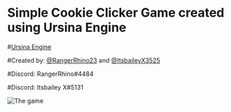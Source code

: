 # Simple Cookie Clicker Game created using Ursina Engine

#[Ursina Engine](https://www.ursinaengine.org/)


#Created by: [@RangerRhino23](https://www.github.com/RangerRhino23) and [@ItsbaileyX3525](https://www.github.com/ItsbaileyX3525) 

#Discord: RangerRhino#4484

#Discord: Itsbailey X#5131


![The game](https://i.imgur.com/BskdFHa.png)
